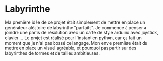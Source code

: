 # Labyrinthe
Ma première idée de ce projet était simplement de mettre en place un générateur aléatoire de labyrinthe "parfaits". 
Je commence à penser à joindre une partis de résolution avec un carte de style arduino avec joystick, clavier ...
Le projet est réalisé pour l'instant en python, car ça fait un moment que je n'ai pas bossé ce langage.
Mon envie première était de mettre en place un visuel agréable, et pourquoi pas partir sur des labyrinthes de formes et de tailles ambitieuses.
